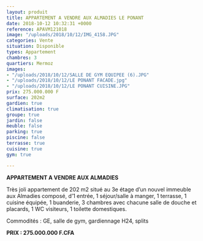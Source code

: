```yaml
---
layout: produit
title: APPARTEMENT A VENDRE AUX ALMADIES LE PONANT
date: 2018-10-12 10:32:31 +0000
reference: APAVM121018
image: "/uploads/2018/10/12/IMG_4158.JPG"
categories: Vente
situation: Disponible
types: Appartement
chambres: 3
quartiers: Mermoz
images:
- "/uploads/2018/10/12/SALLE DE GYM EQUIPEE (6).JPG"
- "/uploads/2018/10/12/LE PONANT FACADE.jpg"
- "/uploads/2018/10/12/LE PONANT CUISINE.JPG"
prix: 275.000.000 F
surface: 202m2
gardien: true
climatisation: true
groupe: true
jardin: false
meuble: false
parking: true
piscine: false
terrasse: true
cuisine: true
gym: true

---
```

**APPARTEMENT A VENDRE AUX ALMADIES**

Très joli appartement de 202 m2 situé au 3e étage d’un nouvel immeuble aux Almadies composé, d’1 entrée, 1 séjour/salle à manger, 1 terrasse, 1 cuisine équipée, 1 buanderie, 3 chambres avec chacune salle de douche et placards, 1 WC visiteurs, 1 toilette domestiques.

Commodités : GE, salle de gym, gardiennage H24, splits

**PRIX : 275.000.000 F.CFA**